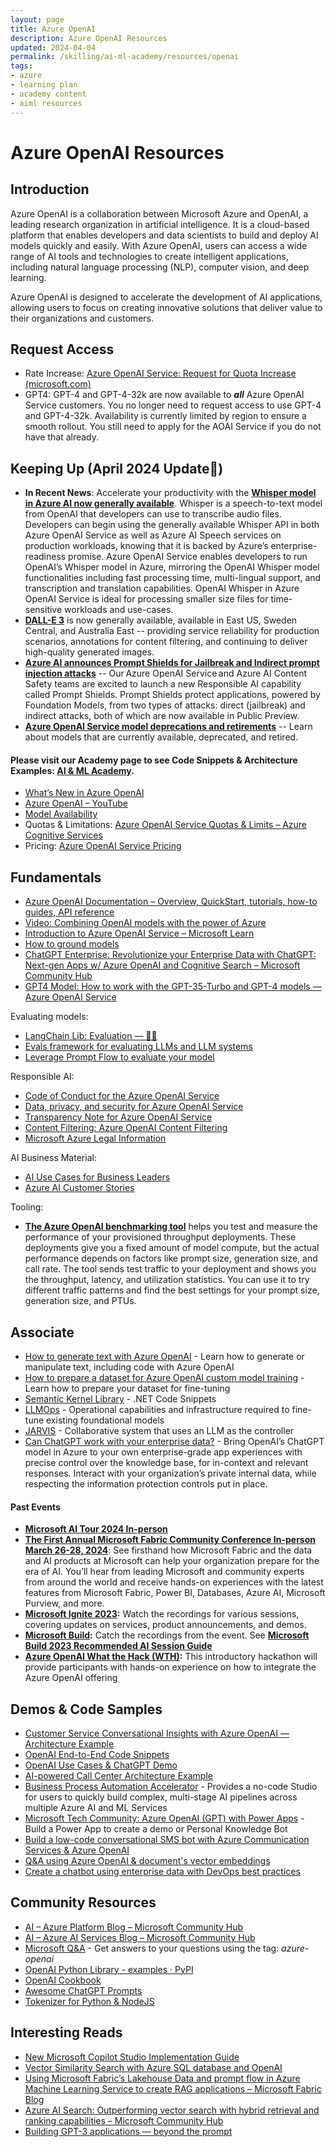 ```yaml
---
layout: page
title: Azure OpenAI
description: Azure OpenAI Resources
updated: 2024-04-04
permalink: /skilling/ai-ml-academy/resources/openai
tags: 
- azure
- learning plan
- academy content
- aiml resources
---
```


# Azure OpenAI Resources

## Introduction

Azure OpenAI is a collaboration between Microsoft Azure and OpenAI, a leading research organization in artificial intelligence. It is a cloud-based platform that enables developers and data scientists to build and deploy AI models quickly and easily. With Azure OpenAI, users can access a wide range of AI tools and technologies to create intelligent applications, including natural language processing (NLP), computer vision, and deep learning.

Azure OpenAI is designed to accelerate the development of AI applications, allowing users to focus on creating innovative solutions that deliver value to their organizations and customers.

## Request Access

- Rate Increase: [Azure OpenAI Service: Request for Quota Increase (microsoft.com)](https://customervoice.microsoft.com/Pages/ResponsePage.aspx?id=v4j5cvGGr0GRqy180BHbR7en2Ais5pxKtso_Pz4b1_xUMkkzRUlBMFBPT1ZQM01DODJNV1BEVENUTCQlQCN0PWcu)
- GPT4: GPT-4 and GPT-4-32k are now available to ***all*** Azure OpenAI Service customers. You no longer need to request access to use GPT-4 and GPT-4-32k. Availability is currently limited by region to ensure a smooth rollout. You still need to apply for the AOAI Service if you do not have that already.

## Keeping Up (April 2024 Update📰)

- **In Recent News**: Accelerate your productivity with the **[Whisper model in Azure AI now generally available](https://learn.microsoft.com/en-us/azure/ai-services/openai/whisper-quickstart?tabs=command-line%2Cpython-new&pivots=rest-api)**. Whisper is a speech-to-text model from OpenAI that developers can use to transcribe audio files. Developers can begin using the generally available Whisper API in both Azure OpenAI Service as well as Azure AI Speech services on production workloads, knowing that it is backed by Azure’s enterprise-readiness promise. Azure OpenAI Service enables developers to run OpenAI’s Whisper model in Azure, mirroring the OpenAI Whisper model functionalities including fast processing time, multi-lingual support, and transcription and translation capabilities. OpenAI Whisper in Azure OpenAI Service is ideal for processing smaller size files for time-sensitive workloads and use-cases. 
- [**DALL-E 3**](https://nam06.safelinks.protection.outlook.com/?url=https%3A%2F%2Flearn.microsoft.com%2Fen-us%2Fazure%2Fai-services%2Fopenai%2Fdall-e-quickstart%3Ftabs%3Ddalle3%252Ccommand-line%26pivots%3Dprogramming-language-studio&data=05%7C02%7Calexisjoseph%40microsoft.com%7C7155df02a55f46db98a508dc43828a14%7C72f988bf86f141af91ab2d7cd011db47%7C1%7C0%7C638459475296392483%7CUnknown%7CTWFpbGZsb3d8eyJWIjoiMC4wLjAwMDAiLCJQIjoiV2luMzIiLCJBTiI6Ik1haWwiLCJXVCI6Mn0%3D%7C0%7C%7C%7C&sdata=N%2FkPxB9rLelmmjVBLUFS6Ko1FYb%2FpGA5afv8bAu9IMQ%3D&reserved=0) is now generally available, available in East US, Sweden Central, and Australia East -- providing service reliability for production scenarios, annotations for content filtering, and continuing to deliver high-quality generated images.
- [**Azure AI announces Prompt Shields for Jailbreak and Indirect prompt injection attacks**](https://techcommunity.microsoft.com/t5/ai-azure-ai-services-blog/azure-ai-announces-prompt-shields-for-jailbreak-and-indirect/ba-p/4099140) -- Our Azure OpenAI Service and Azure AI Content Safety teams are excited to launch a new Responsible AI capability called Prompt Shields. Prompt Shields protect applications, powered by Foundation Models, from two types of attacks: direct (jailbreak) and indirect attacks, both of which are now available in Public Preview. 
- [**Azure OpenAI Service model deprecations and retirements**](https://learn.microsoft.com/en-us/azure/ai-services/openai/concepts/model-retirements) -- Learn about models that are currently available, deprecated, and retired.
  
#### Please visit our Academy page to see Code Snippets & Architecture Examples: [AI & ML Academy](https://microsoft.github.io/PartnerResources/skilling/ai-ml-academy).

- [What’s New in Azure OpenAI](https://learn.microsoft.com/azure/cognitive-services/openai/whats-new)
- [Azure OpenAI – YouTube](https://www.youtube.com/watch?v=dDDJIemqUp4)
- [Model Availability](https://learn.microsoft.com/en-us/azure/ai-services/openai/concepts/models)
- Quotas & Limitations: [Azure OpenAI Service Quotas & Limits – Azure Cognitive Services](https://learn.microsoft.com/en-us/azure/cognitive-services/openai/quotas-limits?branch=release-azure-openai-preview)
- Pricing: [Azure OpenAI Service Pricing](https://azure.microsoft.com/en-us/pricing/details/cognitive-services/openai-service/)

## Fundamentals

- [Azure OpenAI Documentation – Overview, QuickStart, tutorials, how-to guides, API reference](https://learn.microsoft.com/azure/cognitive-services/openai/)
- [Video: Combining OpenAI models with the power of Azure](https://learn.microsoft.com/en-us/shows/ai-show/azure-openaigenerative-ai-learning)
- [Introduction to Azure OpenAI Service – Microsoft Learn](https://learn.microsoft.com/training/modules/explore-azure-openai)
- [How to ground models](https://learn.microsoft.com/en-us/azure/cognitive-services/openai/how-to/chatgpt?pivots=programming-language-chat-completions#using-data-for-grounding)
- [ChatGPT Enterprise: Revolutionize your Enterprise Data with ChatGPT: Next-gen Apps w/ Azure OpenAI and Cognitive Search – Microsoft Community Hub](https://techcommunity.microsoft.com/t5/ai-applied-ai-blog/revolutionize-your-enterprise-data-with-chatgpt-next-gen-apps-w/ba-p/3762087)
- [GPT4 Model: How to work with the GPT-35-Turbo and GPT-4 models — Azure OpenAI Service](https://learn.microsoft.com/en-us/azure/cognitive-services/openai/how-to/chatgpt?pivots=programming-language-chat-completions)

Evaluating models:

- [LangChain Lib: Evaluation — 🦜🔗](https://python.langchain.com/docs/guides/evaluation)
- [Evals framework for evaluating LLMs and LLM systems](https://github.com/openai/evals)
- [Leverage Prompt Flow to evaluate your model](https://learn.microsoft.com/en-us/azure/machine-learning/prompt-flow/how-to-develop-an-evaluation-flow?view=azureml-api-2)

Responsible AI:

- [Code of Conduct for the Azure OpenAI Service](https://learn.microsoft.com/en-us/legal/cognitive-services/openai/code-of-conduct?context=%2Fazure%2Fcognitive-services%2Fopenai%2Fcontext%2Fcontext)
- [Data, privacy, and security for Azure OpenAI Service](https://learn.microsoft.com/en-us/legal/cognitive-services/openai/data-privacy?context=%2Fazure%2Fcognitive-services%2Fopenai%2Fcontext%2Fcontext)
- [Transparency Note for Azure OpenAI Service](https://learn.microsoft.com/en-us/legal/cognitive-services/openai/transparency-note?context=%2Fazure%2Fcognitive-services%2Fopenai%2Fcontext%2Fcontext)
- [Content Filtering: Azure OpenAI Content Filtering](https://learn.microsoft.com/en-us/azure/cognitive-services/openai/concepts/content-filter?source=recommendations)
- [Microsoft Azure Legal Information](https://azure.microsoft.com/en-us/support/legal/)

AI Business Material:
- [AI Use Cases for Business Leaders](https://acrobat.adobe.com/id/urn:aaid:sc:US:d0fc3c91-c0e5-4c41-9c90-9e1a444e4928?viewer%21megaVerb=group-discover)
- [Azure AI Customer Stories](https://www.microsoft.com/en-us/AI/customer-stories)

Tooling:
-  **[The Azure OpenAI benchmarking tool](https://github.com/Azure/azure-openai-benchmark)** helps you test and measure the performance of your provisioned throughput deployments. These deployments give you a fixed amount of model compute, but the actual performance depends on factors like prompt size, generation size, and call rate. The tool sends test traffic to your deployment and shows you the throughput, latency, and utilization statistics. You can use it to try different traffic patterns and find the best settings for your prompt size, generation size, and PTUs.

## Associate

- [How to generate text with Azure OpenAI](https://learn.microsoft.com/azure/cognitive-services/openai/how-to/completions) - Learn how to generate or manipulate text, including code with Azure OpenAI
- [How to prepare a dataset for Azure OpenAI custom model training](https://learn.microsoft.com/azure/cognitive-services/openai/how-to/prepare-dataset?source=recommendations) - Learn how to prepare your dataset for fine-tuning
- [Semantic Kernel Library](https://github.com/microsoft/semantic-kernel) - .NET Code Snippets
- [LLMOps](https://github.com/microsoft/LMOps) - Operational capabilities and infrastructure required to fine-tune existing foundational models
- [JARVIS](https://github.com/microsoft/JARVIS) - Collaborative system that uses an LLM as the controller
- [Can ChatGPT work with your enterprise data?](https://www.youtube.com/watch?v=tW2EA4aZ_YQ&t=27s) - Bring OpenAI’s ChatGPT model in Azure to your own enterprise-grade app experiences with precise control over the knowledge base, for in-context and relevant responses. Interact with your organization’s private internal data, while respecting the information protection controls put in place.

#### Past Events

- **[Microsoft AI Tour 2024 In-person](https://envision.microsoft.com/en-US/home)**
- **[The First Annual Microsoft Fabric Community Conference In-person March 26-28, 2024](https://fabricconf.com/?ocid=fabric24_fabcon_t2-learnpromotion_cnl#!/)**: See firsthand how Microsoft Fabric and the data and AI products at Microsoft can help your organization prepare for the era of AI. You’ll hear from leading Microsoft and community experts from around the world and receive hands-on experiences with the latest features from Microsoft Fabric, Power BI, Databases, Azure AI, Microsoft Purview, and more.
- **[Microsoft Ignite 2023](https://ignite.microsoft.com/en-US/):** Watch the recordings for various sessions, covering updates on services, product announcements, and demos.
- **[Microsoft Build](https://build.microsoft.com/):** Catch the recordings from the event. See **[Microsoft Build 2023 Recommended AI Session Guide](https://microsoft.github.io/PartnerResources/assets/aiml/Microsoft%20Build%202023%20Recommended%20AI%20Session%20Guide.pdf)**
- **[Azure OpenAI What the Hack (WTH)](https://msuspartners.eventbuilder.com/AIMLPartnerPrep):** This introductory hackathon will provide participants with hands-on experience on how to integrate the Azure OpenAI offering

## Demos & Code Samples

- [Customer Service Conversational Insights with Azure OpenAI — Architecture Example](https://github.com/microsoft/Customer-Service-Conversational-Insights-with-Azure-OpenAI-Services)
- [OpenAI End-to-End Code Snippets](https://github.com/Azure/openai-samples)
- [OpenAI Use Cases & ChatGPT Demo](https://www.microsoft.com/videoplayer/embed/RWZbzn)
- [AI-powered Call Center Architecture Example](https://github.com/amulchapla/AI-Powered-Call-Center-Intelligence)
- [Business Process Automation Accelerator](https://github.com/Azure/business-process-automation) - Provides a no-code Studio for users to quickly build complex, multi-stage AI pipelines across multiple Azure AI and ML Services
- [Microsoft Tech Community: Azure OpenAI (GPT) with Power Apps](https://techcommunity.microsoft.com/t5/ai-machine-learning-blog/azure-open-ai-gpt-with-power-apps-build-a-power-app-to-create/ba-p/3730864) - Build a Power App to create a demo or Personal Knowledge Bot
- [Build a low-code conversational SMS bot with Azure Communication Services & Azure OpenAI](https://techcommunity.microsoft.com/t5/azure-communication-services/build-a-low-code-conversational-sms-bot-with-azure-communication/ba-p/3749180)
- [Q&A using Azure OpenAI & document's vector embeddings](https://github.com/ruoccofabrizio/azure-open-ai-embeddings-qna/tree/main)
- [Create a chatbot using enterprise data with DevOps best practices](https://github.com/oaviles/hello_openaibot)

## Community Resources
- [AI – Azure Platform Blog – Microsoft Community Hub](https://techcommunity.microsoft.com/t5/ai-ai-platform-blog/bg-p/AIPlatformBlog)
- [AI – Azure AI Services Blog – Microsoft Community Hub](https://techcommunity.microsoft.com/t5/ai-azure-ai-services-blog/bg-p/Azure-AI-Services-blog)
- [Microsoft Q&A](https://learn.microsoft.com/answers/tags/387/azure-openai) - Get answers to your questions using the tag: *azure-openai*
- [OpenAI Python Library - examples · PyPI](https://pypi.org/project/openai/)
- [OpenAI Cookbook](https://github.com/openai/openai-cookbook)
- [Awesome ChatGPT Prompts](https://prompts.chat/)
- [Tokenizer for Python & NodeJS](https://platform.openai.com/tokenizer)

## Interesting Reads

- [New Microsoft Copilot Studio Implementation Guide](https://microsoftcopilotstudio.microsoft.com/en-us/blog/new-microsoft-copilot-studio-implementation-guide/)
- [Vector Similarity Search with Azure SQL database and OpenAI](https://devblogs.microsoft.com/azure-sql/vector-similarity-search-with-azure-sql-database-and-openai/)
- [Using Microsoft Fabric’s Lakehouse Data and prompt flow in Azure Machine Learning Service to create RAG applications – Microsoft Fabric Blog](https://blog.fabric.microsoft.com/en-gb/blog/using-microsoft-fabrics-lakehouse-data-and-prompt-flow-in-azure-machine-learning-service-to-create-rag-applications?ft=Data-science:category)
- [Azure AI Search: Outperforming vector search with hybrid retrieval and ranking capabilities – Microsoft Community Hub](https://techcommunity.microsoft.com/t5/ai-azure-ai-services-blog/azure-ai-search-outperforming-vector-search-with-hybrid/ba-p/3929167)
- [Building GPT-3 applications — beyond the prompt](https://medium.com/data-science-at-microsoft/building-gpt-3-applications-beyond-the-prompt-504140835560)